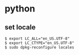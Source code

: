 # python

## set locale

```
$ export LC_ALL="en_US.UTF-8"
$ export LC_CTYPE="en_US.UTF-8"
$ sudo dpkg-reconfigure locales
```